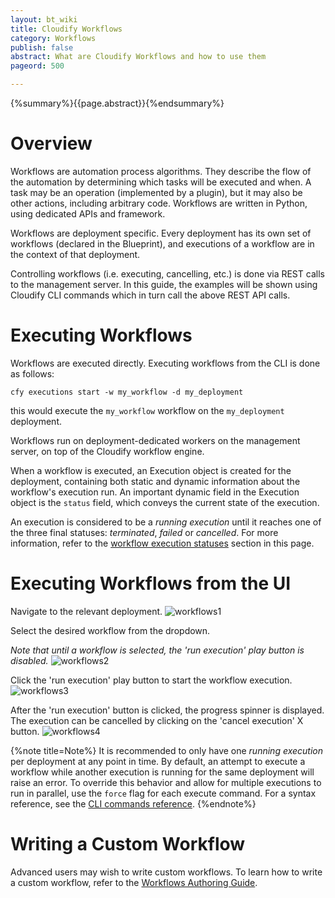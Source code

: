 ```yaml
---
layout: bt_wiki
title: Cloudify Workflows
category: Workflows
publish: false
abstract: What are Cloudify Workflows and how to use them
pageord: 500

---
```


{%summary%}{{page.abstract}}{%endsummary%}


# Overview

Workflows are automation process algorithms. They describe the flow of the automation by determining which tasks will be executed and when. A task may be an operation (implemented by a plugin), but it may also be other actions, including arbitrary code. Workflows are written in Python, using dedicated APIs and framework.

Workflows are deployment specific. Every deployment has its own set of workflows (declared in the Blueprint), and executions of a workflow are in the context of that deployment.

Controlling workflows (i.e. executing, cancelling, etc.) is done via REST calls to the management server. In this guide, the examples will be shown using Cloudify CLI commands which in turn call the above REST API calls.

# Executing Workflows

Workflows are executed directly. Executing workflows from the CLI is done as follows:

`cfy executions start -w my_workflow -d my_deployment`

this would execute the `my_workflow` workflow on the `my_deployment` deployment.

Workflows run on deployment-dedicated workers on the management server, on top of the Cloudify workflow engine.

When a workflow is executed, an Execution object is created for the deployment, containing both static and dynamic information about the workflow's execution run. An important dynamic field in the Execution object is the `status` field, which conveys the current state of the execution.

An execution is considered to be a *running execution* until it reaches one of the three final statuses: *terminated*, *failed* or *cancelled*. For more information, refer to the [workflow execution statuses](workflows-statuses.html) section in this page.

# Executing Workflows from the UI

Navigate to the relevant deployment.
![workflows1](/guide/images/ui/ui-workflows1.png)

Select the desired workflow from the dropdown.

*Note that until a workflow is selected, the 'run execution' play button is disabled.*
![workflows2](/guide/images/ui/ui-workflows2.png)

Click the 'run execution' play button to start the workflow execution.
![workflows3](/guide/images/ui/ui-workflows3.png)

After the 'run execution' button is clicked, the progress spinner is displayed. The execution can be cancelled by clicking on the 'cancel execution' X button.
 ![workflows4](/guide/images/ui/ui-workflows4.png)


{%note title=Note%}
It is recommended to only have one *running execution* per deployment at any point in time. By default, an attempt to execute a workflow while another execution is running for the same deployment will raise an error. To override this behavior and allow for multiple executions to run in parallel, use the `force` flag for each execute command. For a syntax reference, see the [CLI commands reference](cli-cfy-reference.html).
{%endnote%}


# Writing a Custom Workflow

Advanced users may wish to write custom workflows.
To learn how to write a custom workflow, refer to the [Workflows Authoring Guide](workflows-authoring.html).
